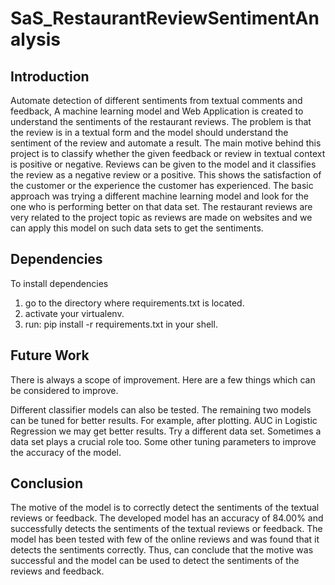 # SaS_RestaurantReviewSentimentAnalysis

## Introduction
Automate detection of different sentiments from textual comments and feedback, A machine learning model and Web Application is created to understand the sentiments of the restaurant reviews. The problem is that the review is in a textual form and the model should understand the sentiment of the review and automate a result.
The main motive behind this project is to classify whether the given feedback or review in textual context is positive or negative. Reviews can be given to the model and it classifies the review as a negative review or a positive. This shows the satisfaction of the customer or the experience the customer has experienced.
The basic approach was trying a different machine learning model and look for the one who is performing better on that data set. The restaurant reviews are very related to the project topic as reviews are made on websites and we can apply this model on such data sets to get the sentiments.


## Dependencies
To install dependencies
1. go to the directory where requirements.txt is located.
2. activate your virtualenv.
3. run: pip install -r requirements.txt in your shell.

## Future Work
There is always a scope of improvement. Here are a few things which can be considered to improve.

Different classifier models can also be tested.
The remaining two models can be tuned for better results. For example, after plotting. AUC in Logistic Regression we may get better results.
Try a different data set. Sometimes a data set plays a crucial role too.
Some other tuning parameters to improve the accuracy of the model.

## Conclusion
The motive of the model is to correctly detect the sentiments of the textual reviews or feedback. The developed model has an accuracy of 84.00% and successfully detects the sentiments of the textual reviews or feedback. The model has been tested with few of the online reviews and was found that it detects the sentiments correctly. Thus, can conclude that the motive was successful and the model can be used to detect the sentiments of the reviews and feedback.

